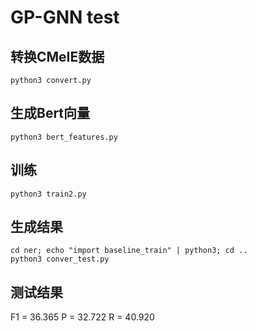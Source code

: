# GP-GNN test

## 转换CMeIE数据
```
python3 convert.py
```



## 生成Bert向量
```
python3 bert_features.py
```



## 训练
```
python3 train2.py
```



## 生成结果
```
cd ner; echo "import baseline_train" | python3; cd ..
python3 conver_test.py

```



## 测试结果

F1 = 36.365
P = 32.722
R = 40.920